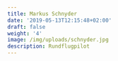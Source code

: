```yaml
---
title: Markus Schnyder
date: '2019-05-13T12:15:48+02:00'
draft: false
weight: '4'
image: /img/uploads/schnyder.jpg
description: Rundflugpilot
---
```



